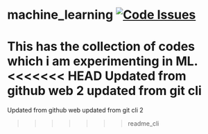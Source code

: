 # machine_learning  [![Code Issues](https://www.quantifiedcode.com/api/v1/project/707bc3ce642f434d82d7de8f8e77b1b1/badge.svg)](https://www.quantifiedcode.com/app/project/707bc3ce642f434d82d7de8f8e77b1b1)

This has the collection of codes which i am experimenting in ML.
<<<<<<< HEAD
Updated from github web 2
updated from git cli
=======
Updated from github web
updated from git cli 2
>>>>>>> readme_cli
